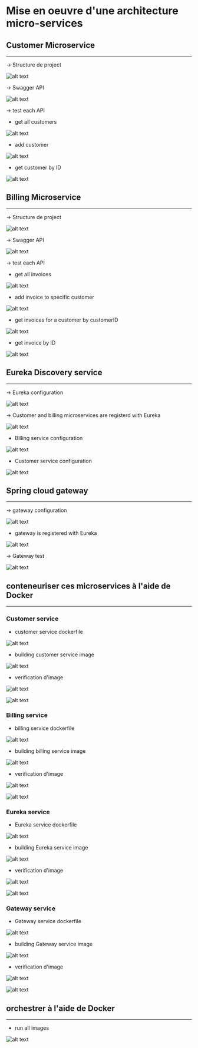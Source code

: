 # Mise en oeuvre d'une architecture micro-services

## Customer Microservice

** **
&#8594; Structure de project

![alt text](images/img.png)

&#8594; Swagger API


![alt text](images/img_1.png)

&#8594; test each API

* get all customers

![alt text](images/img_2.png)

* add customer

![alt text](images/img_3.png)

* get customer by ID

![alt text](images/img_4.png)

## Billing Microservice

** **
&#8594; Structure de project

![alt text](images/img_5.png)

&#8594; Swagger API


![alt text](images/img_6.png)

&#8594; test each API

* get all invoices

![alt text](images/img_7.png)

* add invoice to specific customer

![alt text](images/img_8.png)

* get invoices for a customer by customerID

![alt text](images/img_9.png)

* get invoice by ID

![alt text](images/img_10.png)

## Eureka Discovery service

** **
&#8594; Eureka configuration

![alt text](images/img_11.png)

&#8594; Customer and billing microservices are registerd with Eureka


![alt text](images/img_12.png)

* Billing service configuration


![alt text](images/img_13.png)


* Customer service configuration


![alt text](images/img_14.png)


## Spring cloud gateway 

** **
&#8594; gateway configuration

![alt text](images/img_15.png)

* gateway is registered with Eureka

![alt text](images/img_16.png)

&#8594; Gateway test

![alt text](images/img_17.png)


## conteneuriser ces microservices à l'aide de Docker

** **

### Customer service

* customer service dockerfile

![alt text](images/img_18.png)

* building customer service image

![alt text](images/img_19.png)

* verification d'image

![alt text](images/img_20.png)

![alt text](images/img_21.png)


### Billing service

* billing service dockerfile

![alt text](images/img_22.png)

* building billing service image

![alt text](images/img_23.png)

* verification d'image

![alt text](images/img_24.png)

![alt text](images/img_25.png)

### Eureka service

* Eureka service dockerfile

![alt text](images/img_26.png)

* building Eureka service image

![alt text](images/img_27.png)

* verification d'image

![alt text](images/img_28.png)

![alt text](images/img_29.png)


### Gateway service

* Gateway service dockerfile

![alt text](images/img_30.png)

* building Gateway service image

![alt text](images/img_31.png)

* verification d'image

![alt text](images/img_32.png)

![alt text](images/img_33.png)


## orchestrer à l'aide de Docker

** **

* run all images 

![alt text](images/img_34.png)







